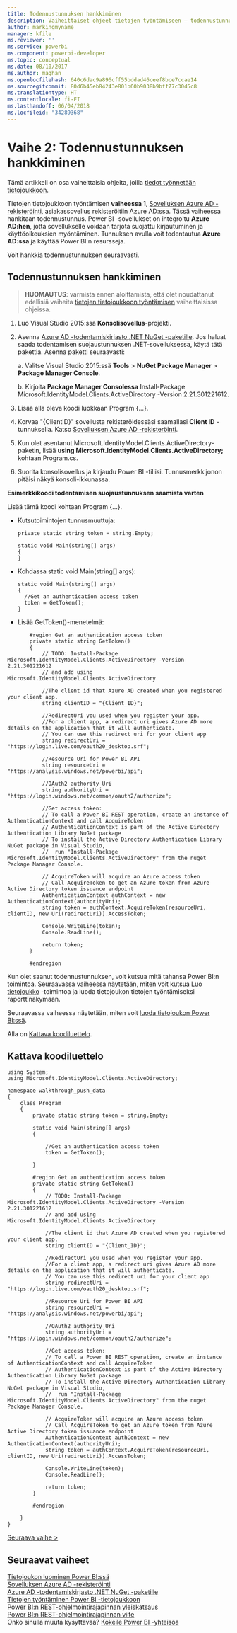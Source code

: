 ```yaml
---
title: Todennustunnuksen hankkiminen
description: Vaiheittaiset ohjeet tietojen työntämiseen – todennustunnuksen hankkiminen
author: markingmyname
manager: kfile
ms.reviewer: ''
ms.service: powerbi
ms.component: powerbi-developer
ms.topic: conceptual
ms.date: 08/10/2017
ms.author: maghan
ms.openlocfilehash: 640c6dac9a896cff55bddad46ceef8bce7ccae14
ms.sourcegitcommit: 80d6b45eb84243e801b60b9038b9bff77c30d5c8
ms.translationtype: HT
ms.contentlocale: fi-FI
ms.lasthandoff: 06/04/2018
ms.locfileid: "34289368"
---
```

# <a name="step-2-get-an-authentication-access-token"></a>Vaihe 2: Todennustunnuksen hankkiminen
Tämä artikkeli on osa vaiheittaisia ohjeita, joilla [tiedot työnnetään tietojoukkoon](walkthrough-push-data.md).

Tietojen tietojoukkoon työntämisen **vaiheessa 1**, [Sovelluksen Azure AD -rekisteröinti](walkthrough-push-data-register-app-with-azure-ad.md), asiakassovellus rekisteröitiin Azure AD:ssa. Tässä vaiheessa hankitaan todennustunnus. Power BI -sovellukset on integroitu **Azure AD:hen**, jotta sovellukselle voidaan tarjota suojattu kirjautuminen ja käyttöoikeuksien myöntäminen. Tunnuksen avulla voit todentautua **Azure AD:ssa** ja käyttää Power BI:n resursseja.

Voit hankkia todennustunnuksen seuraavasti.

## <a name="get-an-authentication-access-token"></a>Todennustunnuksen hankkiminen
> **HUOMAUTUS**: varmista ennen aloittamista, että olet noudattanut edellisiä vaiheita [tietojen tietojoukkoon työntämisen](walkthrough-push-data.md) vaiheittaisissa ohjeissa.
> 
> 

1. Luo Visual Studio 2015:ssä **Konsolisovellus**-projekti.
2. Asenna [Azure AD -todentamiskirjasto .NET NuGet -paketille](https://www.nuget.org/packages/Microsoft.IdentityModel.Clients.ActiveDirectory/). Jos haluat saada todentamisen suojaustunnuksen .NET-sovelluksessa, käytä tätä pakettia. Asenna paketti seuraavasti:
   
     a. Valitse Visual Studio 2015:ssä **Tools** > **NuGet Package Manager** > **Package Manager Console**.
   
     b. Kirjoita **Package Manager Consolessa** Install-Package Microsoft.IdentityModel.Clients.ActiveDirectory -Version 2.21.301221612.
3. Lisää alla oleva koodi luokkaan Program {...}.
4. Korvaa "{ClientID}" sovellusta rekisteröidessäsi saamallasi **Client ID** -tunnuksella. Katso [Sovelluksen Azure AD -rekisteröinti](walkthrough-push-data-register-app-with-azure-ad.md).
5. Kun olet asentanut Microsoft.IdentityModel.Clients.ActiveDirectory-paketin, lisää **using Microsoft.IdentityModel.Clients.ActiveDirectory;** kohtaan Program.cs.
6. Suorita konsolisovellus ja kirjaudu Power BI -tiliisi. Tunnusmerkkijonon pitäisi näkyä konsoli-ikkunassa.

**Esimerkkikoodi todentamisen suojaustunnuksen saamista varten**

Lisää tämä koodi kohtaan Program {...}.

* Kutsutoimintojen tunnusmuuttuja:
  
  ```
  private static string token = string.Empty;
  
  static void Main(string[] args)
  {
  }
  ```
* Kohdassa static void Main(string[] args):
  
  ```
  static void Main(string[] args)
  {
    //Get an authentication access token
    token = GetToken();
  }
  ```
* Lisää GetToken()-menetelmä:

```
       #region Get an authentication access token
       private static string GetToken()
       {
           // TODO: Install-Package Microsoft.IdentityModel.Clients.ActiveDirectory -Version 2.21.301221612
           // and add using Microsoft.IdentityModel.Clients.ActiveDirectory

           //The client id that Azure AD created when you registered your client app.
           string clientID = "{Client_ID}";

           //RedirectUri you used when you register your app.
           //For a client app, a redirect uri gives Azure AD more details on the application that it will authenticate.
           // You can use this redirect uri for your client app
           string redirectUri = "https://login.live.com/oauth20_desktop.srf";

           //Resource Uri for Power BI API
           string resourceUri = "https://analysis.windows.net/powerbi/api";

           //OAuth2 authority Uri
           string authorityUri = "https://login.windows.net/common/oauth2/authorize";

           //Get access token:
           // To call a Power BI REST operation, create an instance of AuthenticationContext and call AcquireToken
           // AuthenticationContext is part of the Active Directory Authentication Library NuGet package
           // To install the Active Directory Authentication Library NuGet package in Visual Studio,
           //  run "Install-Package Microsoft.IdentityModel.Clients.ActiveDirectory" from the nuget Package Manager Console.

           // AcquireToken will acquire an Azure access token
           // Call AcquireToken to get an Azure token from Azure Active Directory token issuance endpoint
           AuthenticationContext authContext = new AuthenticationContext(authorityUri);
           string token = authContext.AcquireToken(resourceUri, clientID, new Uri(redirectUri)).AccessToken;

           Console.WriteLine(token);
           Console.ReadLine();

           return token;
       }

       #endregion
```

Kun olet saanut todennustunnuksen, voit kutsua mitä tahansa Power BI:n toimintoa. Seuraavassa vaiheessa näytetään, miten voit kutsua [Luo tietojoukko](https://msdn.microsoft.com/library/mt203562.aspx) -toimintoa ja luoda tietojoukon tietojen työntämiseksi raporttinäkymään.

Seuraavassa vaiheessa näytetään, miten voit [luoda tietojoukon Power BI:ssä](walkthrough-push-data-create-dataset.md).

Alla on [Kattava koodiluettelo](#code).

<a name="code"/>

## <a name="complete-code-listing"></a>Kattava koodiluettelo
    using System;
    using Microsoft.IdentityModel.Clients.ActiveDirectory;

    namespace walkthrough_push_data
    {
        class Program
        {
            private static string token = string.Empty;

            static void Main(string[] args)
            {

                //Get an authentication access token
                token = GetToken();

            }

            #region Get an authentication access token
            private static string GetToken()
            {
                // TODO: Install-Package Microsoft.IdentityModel.Clients.ActiveDirectory -Version 2.21.301221612
                // and add using Microsoft.IdentityModel.Clients.ActiveDirectory

                //The client id that Azure AD created when you registered your client app.
                string clientID = "{Client_ID}";

                //RedirectUri you used when you register your app.
                //For a client app, a redirect uri gives Azure AD more details on the application that it will authenticate.
                // You can use this redirect uri for your client app
                string redirectUri = "https://login.live.com/oauth20_desktop.srf";

                //Resource Uri for Power BI API
                string resourceUri = "https://analysis.windows.net/powerbi/api";

                //OAuth2 authority Uri
                string authorityUri = "https://login.windows.net/common/oauth2/authorize";

                //Get access token:
                // To call a Power BI REST operation, create an instance of AuthenticationContext and call AcquireToken
                // AuthenticationContext is part of the Active Directory Authentication Library NuGet package
                // To install the Active Directory Authentication Library NuGet package in Visual Studio,
                //  run "Install-Package Microsoft.IdentityModel.Clients.ActiveDirectory" from the nuget Package Manager Console.

                // AcquireToken will acquire an Azure access token
                // Call AcquireToken to get an Azure token from Azure Active Directory token issuance endpoint
                AuthenticationContext authContext = new AuthenticationContext(authorityUri);
                string token = authContext.AcquireToken(resourceUri, clientID, new Uri(redirectUri)).AccessToken;

                Console.WriteLine(token);
                Console.ReadLine();

                return token;
            }

            #endregion

        }
    }


[Seuraava vaihe >](walkthrough-push-data-create-dataset.md)

## <a name="next-steps"></a>Seuraavat vaiheet
[Tietojoukon luominen Power BI:ssä](walkthrough-push-data-create-dataset.md)  
[Sovelluksen Azure AD -rekisteröinti](walkthrough-push-data-register-app-with-azure-ad.md)  
[Azure AD -todentamiskirjasto .NET NuGet -paketille](https://www.nuget.org/packages/Microsoft.IdentityModel.Clients.ActiveDirectory/)  
[Tietojen työntäminen Power BI -tietojoukkoon](walkthrough-push-data.md)  
[Power BI:n REST-ohjelmointirajapinnan yleiskatsaus](overview-of-power-bi-rest-api.md)  
[Power BI:n REST-ohjelmointirajapinnan viite](https://msdn.microsoft.com/library/mt147898.aspx)  
Onko sinulla muuta kysyttävää? [Kokeile Power BI -yhteisöä](http://community.powerbi.com/)

